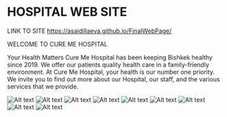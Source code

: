 # HOSPITAL WEB SITE

LINK TO SITE https://asaidillaeva.github.io/FinalWebPage/




WELCOME TO CURE ME
HOSPITAL

Your Health Matters
​Cure Me Hospital has been keeping Bishkek healthy since 2019. We offer our patients quality health care in a family-friendly environment. At Cure Me Hospital, your health is our number one priority. We invite you to find out more about our Hospital, our staff, and the various services that we provide.


![Alt text](https://i.imgur.com/CRI4Jos.png)
![Alt text](https://i.imgur.com/qnAoAm5.png)
![Alt text](https://i.imgur.com/z4G6pBK.png)
![Alt text](https://i.imgur.com/p2FXc8m.png)
![Alt text](https://i.imgur.com/3hwvzpm.png)
![Alt text](https://i.imgur.com/jp7JnvA.png)
![Alt text](https://i.imgur.com/lIQPpVI.png)
![Alt text](https://i.imgur.com/OLsPx7y.png)
![Alt text](https://i.imgur.com/FgeCGFS.png)
